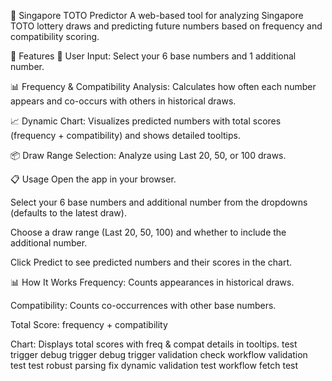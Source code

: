 🎯 Singapore TOTO Predictor
A web-based tool for analyzing Singapore TOTO lottery draws and predicting future numbers based on frequency and compatibility scoring.

🚀 Features
📝 User Input: Select your 6 base numbers and 1 additional number.

📊 Frequency & Compatibility Analysis: Calculates how often each number appears and co-occurs with others in historical draws.

📈 Dynamic Chart: Visualizes predicted numbers with total scores (frequency + compatibility) and shows detailed tooltips.

📦 Draw Range Selection: Analyze using Last 20, 50, or 100 draws.

📋 Usage
Open the app in your browser.

Select your 6 base numbers and additional number from the dropdowns (defaults to the latest draw).

Choose a draw range (Last 20, 50, 100) and whether to include the additional number.

Click Predict to see predicted numbers and their scores in the chart.

📊 How It Works
Frequency: Counts appearances in historical draws.

Compatibility: Counts co-occurrences with other base numbers.

Total Score: frequency + compatibility

Chart: Displays total scores with freq & compat details in tooltips.
t e s t   t r i g g e r  
 d e b u g   t r i g g e r  
 d e b u g   t r i g g e r  
 v a l i d a t i o n   c h e c k  
 w o r k f l o w   v a l i d a t i o n   t e s t  
 t e s t   r o b u s t   p a r s i n g   f i x  
 d y n a m i c   v a l i d a t i o n   t e s t  
 w o r k f l o w   f e t c h   t e s t  
 